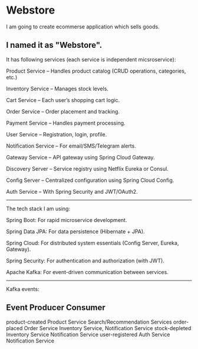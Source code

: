 # Webstore

I am going to create  ecommerse application which sells goods.

I named it as "Webstore".
---------------------------------------------------

It has following services (each service is independent micsroservice):

Product Service – Handles product catalog (CRUD operations, categories, etc.)

Inventory Service – Manages stock levels.

Cart Service – Each user’s shopping cart logic.

Order Service – Order placement and tracking.

Payment Service – Handles payment processing.

User Service – Registration, login, profile.

Notification Service – For email/SMS/Telegram alerts.

Gateway Service – API gateway using Spring Cloud Gateway.

Discovery Server – Service registry using Netflix Eureka or Consul.

Config Server – Centralized configuration using Spring Cloud Config.

Auth Service – With Spring Security and JWT/OAuth2.

------------------------------------------

The tech stack I am using:

Spring Boot: For rapid microservice development.

Spring Data JPA: For data persistence (Hibernate + JPA).

Spring Cloud: For distributed system essentials (Config Server, Eureka, Gateway).

Spring Security: For authentication and authorization (with JWT).

Apache Kafka: For event-driven communication between services.

------------------------------------------------------------------------------

Kafka events:

Event	          Producer	          Consumer
-----------------------------------------------------------------------------
product-created	  Product Service	  Search/Recommendation Services
order-placed	  Order Service	      Inventory Service, Notification Service
stock-depleted	  Inventory Service	  Notification Service
user-registered	  Auth Service	      Notification Service

